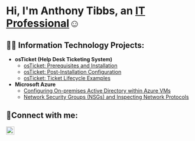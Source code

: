 <h1>Hi, I'm Anthony Tibbs, an <a href="https://www.linkedin.com/feed/">IT Professional</a>☺</h1>

<h2>👨‍💻 Information Technology Projects:</h2>

- <b>osTicket (Help Desk Ticketing System)</b>
  - [osTicket: Prerequisites and Installation](https://github.com/joshmadakorcc/osticket-prereqs)
  - [osTicket: Post-Installation Configuration](https://github.com/AnthonyTibbs/post-install-config)
  - [osTicket: Ticket Lifecycle Examples](https://github.com/AnthonyTibbs/ticket-lifecycle)
- <b>Microsoft Azure</b>
  - [Configuring On-premises Active Directory within Azure VMs](https://github.com/AnthonyTibbs/configure-ad)
  - [Network Security Groups (NSGs) and Inspecting Network Protocols](https://github.com/AnthonyTibbs/azure-network-protocols)

<h2>🤳Connect with me:</h2>

[<img align="left" alt="Josh | LinkedIn" width="22px" src="https://cdn.jsdelivr.net/npm/simple-icons@v3/icons/linkedin.svg" />][linkedin]

[linkedin]: https://www.linkedin.com/feed/
